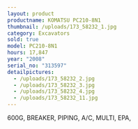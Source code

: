 ```yaml
---
layout: product
productname: KOMATSU PC210-8N1
thumbnail: /uploads/173_58232_1.jpg
category: Excavators
sold: true
model: PC210-8N1
hours: 17,847
year: "2008"
serial_no: "313597"
detailpictures:
  - /uploads/173_58232_2.jpg
  - /uploads/173_58232_3.jpg
  - /uploads/173_58232_4.jpg
  - /uploads/173_58232_11.jpg
---
```

600G, BREAKER, PIPING, A/C, MULTI, EPA,